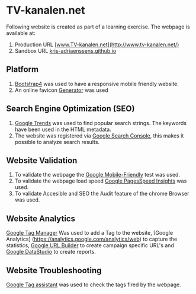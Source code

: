 # TV-kanalen.net
Following website is created as part of a learning exercise.
The webpage is available at:
1. Production URL [www.TV-kanalen.net](http://www.tv-kanalen.net/)
2. Sandbox URL [kris-adriaenssens.github.io](kris-adriaenssens.github.io)
## Platform
1. [Bootstrap4](https://www.w3schools.com/bootstrap4) was used to have a responsive mobile friendly website.
2. An online favicon [Generator](https://favicon.io/favicon-generator/) was used
## Search Engine Optimization (SEO)
1. [Google Trends](https://trends.google.com/trends) was used to find popular search strings. The keywords have been used in the HTML metadata.
2. The website was registered via [Google Search Console](https://www.google.com/webmasters), this makes it possible to analyze search results.
## Website Validation
1. To validate the webpage the [Google Mobile-Friendly](https://search.google.com/test/mobile-friendly?) test was used.
2. To validate the webpage load speed [Google PagesSpeed Insights](https://developers.google.com/speed/pagespeed/insights/) was used.
3. To validate Accesible and SEO the Audit feature of the chrome Browser was used.
## Website Analytics
[Google Tag Manager](https://tagmanager.google.com/) Was used to add a Tag to the website, [Google Analytics] (https://analytics.google.com/analytics/web) to capture the statistics, [Google URL Builder](https://ga-dev-tools.appspot.com/campaign-url-builder/) to create campaign specific URL's and [Google DataStudio](https://datastudio.google.com) to create reports.
## Website Troubleshooting
[Google Tag assistant](https://get.google.com/tagassistant/) was used to check the tags fired by the webpage.
